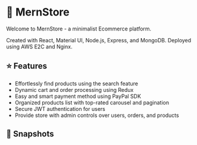# :convenience_store: MernStore
Welcome to MernStore - a minimalist Ecommerce platform. 

Created with React, Material UI, Node.js, Express, and MongoDB. Deployed using AWS E2C and Nginx.

## ⭐ Features
- Effortlessly find products using the search feature
- Dynamic cart and order processing using Redux
- Easy and smart payment method using PayPal SDK
- Organized products list with top-rated carousel and pagination
- Secure JWT authentication for users
- Provide store with admin controls over users, orders, and products

## 📸 Snapshots
